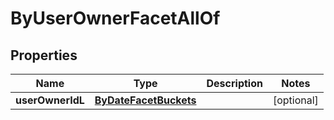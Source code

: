 

# ByUserOwnerFacetAllOf

## Properties

Name | Type | Description | Notes
------------ | ------------- | ------------- | -------------
**userOwnerIdL** | [**ByDateFacetBuckets**](ByDateFacetBuckets.md) |  |  [optional]



